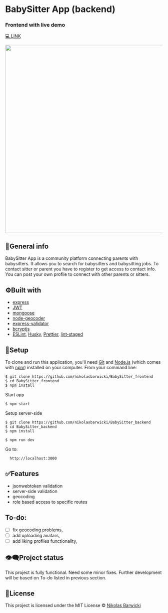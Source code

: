 # BabySitter App (backend)

### Frontend with live demo

[💻 LINK](https://github.com/nikolasbarwicki/BabySitter_frontend)

<p align="center">
  <img width="600" src="https://i.ibb.co/qxz3x2b/projects5.png">
</p>

## 📝General info

BabySitter App is a community platform connecting parents with babysitters. It allows you to search for babysitters and babysitting jobs. To contact sitter or parent you have to register to get access to contact info. You can post your own profile to connect with other parents or sitters.

## ⚙️Built with

- [express](https://expressjs.com/)
- [JWT](https://jwt.io/)
- [mongoose](https://mongoosejs.com/)
- [node-geocoder](https://www.npmjs.com/package/node-geocoder)
- [express-validator](https://express-validator.github.io/docs/)
- [bcryptjs](https://www.npmjs.com/package/bcryptjs)
- [ESLint](https://eslint.org/), [Husky](https://www.npmjs.com/package/husky), [Prettier](https://prettier.io/), [lint-staged](https://github.com/okonet/lint-staged)

## 🚀Setup 

To clone and run this application, you'll need [Git](https://git-scm.com/) and [Node.js](https://nodejs.org/en/download/) (which comes with [npm](http://npmjs.com/)) installed on your computer. From your command line:

    $ git clone https://github.com/nikolasbarwicki/BabySitter_frontend
    $ cd BabySitter_frontend
    $ npm install

Start app

    $ npm start

Setup server-side

    $ git clone https://github.com/nikolasbarwicki/BabySitter_backend
    $ cd BabySitter_backend
    $ npm install

    $ npm run dev

Go to:

      http://localhost:3000

## ✅Features

- jsonwebtoken validation
- server-side validation
- geocoding
- role based access to specific routes

## To-do:

- [ ] fix geocoding problems,
- [ ] add uploading avatars,
- [ ] add liking profiles functionality,

## 👁‍🗨Project status

This project is fully functional. Need some minor fixes. Further development will be based on To-do listed in previous section.

## 📘License

This project is licensed under the MIT License © [Nikolas Barwicki](https://github.com/nikolasbarwicki)
